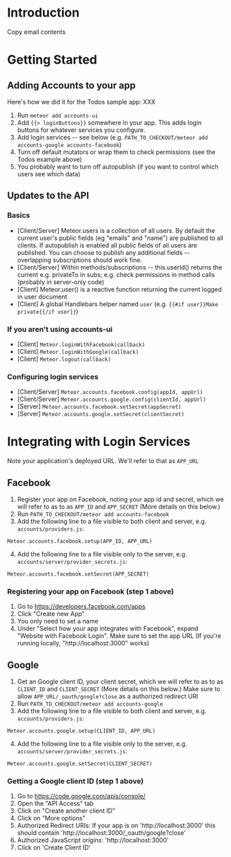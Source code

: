 # Introduction

Copy email contents

# Getting Started

## Adding Accounts to your app
Here's how we did it for the Todos sample app: XXX

1. Run `meteor add accounts-ui`
2. Add `{{> loginButtons}}` somewhere in your app. This adds login buttons for whatever services you configure.
3. Add login services -- see below (e.g. `PATH_TO_CHECKOUT/meteor add accounts-google accounts-facebook`)
4. Turn off default mutators or wrap them to check permissions (see the Todos example above)
5. You probably want to turn off autopublish (if you want to control which users see which data) 

## Updates to the API
### Basics
- [Client/Server] Meteor.users is a collection of all users. By default the current user's public fields (eg "emails" and "name") are published to all clients. If autopublish is enabled all public fields of all users are published. You can choose to publish any additional fields -- overlapping subscriptions should work fine.
- [Client/Server] Within methods/subscriptions -- this.userId() returns the current e.g. privateTo in subs; e.g. check permissions in method calls (probably in server-only code)
- [Client] Meteor.user() is a reactive function returning the current logged in user document
- [Client] A global Handlebars helper named `user` (e.g. `{{#if user}}Make private{{/if user}}`)

### If you aren't using accounts-ui
- [Client] `Meteor.loginWithFacebook(callback)`
- [Client] `Meteor.loginWithGoogle(callback)`
- [Client] `Meteor.logout(callback)`

### Configuring login services
- [Client/Server] `Meteor.accounts.facebook.config(appId, appUrl)`
- [Client/Server] `Meteor.accounts.google.config(clientId, appUrl)`
- [Server] `Meteor.accounts.facebook.setSecret(appSecret)`
- [Server] `Meteor.accounts.google.setSecret(clientSecret)`

# Integrating with Login Services

Note your application's deployed URL. We'll refer to that as `APP_URL`

## Facebook
1. Register your app on Facebook, noting your app id and secret, which we will refer to as to as `APP_ID` and `APP_SECRET` (More details on this below.)
2. Run `PATH_TO_CHECKOUT/meteor add accounts-facebook`
3. Add the following line to a file visible to both client and server, e.g. `accounts/providers.js`:
```
Meteor.accounts.facebook.setup(APP_ID, APP_URL)
```

4. Add the following line to a file visible only to the server, e.g. `accounts/server/provider_secrets.js`:
```
Meteor.accounts.facebook.setSecret(APP_SECRET)
```

### Registering your app on Facebook (step 1 above)
1. Go to https://developers.facebook.com/apps
2. Click "Create new App"
3. You only need to set a name
4. Under "Select how your app integrates with Facebook", expand "Website with Facebook Login". Make sure to set the app URL (If you're running locally, "http://localhost:3000" works)
 

## Google
1. Get an Google client ID, your client secret, which we will refer to as to as `CLIENT_ID` and `CLIENT_SECRET` (More details on this below.) Make sure to allow `APP_URL/_oauth/google?close` as a authorized redirect URI
2. Run `PATH_TO_CHECKOUT/meteor add accounts-google`
3. Add the following line to a file visible to both client and server, e.g. `accounts/providers.js`:
```
Meteor.accounts.google.setup(CLIENT_ID, APP_URL)
```

4. Add the following line to a file visible only to the server, e.g. `accounts/server/provider_secrets.js`:
```
Meteor.accounts.google.setSecret(CLIENT_SECRET)
```


### Getting a Google client ID (step 1 above)
1. Go to https://code.google.com/apis/console/
2. Open the "API Access" tab
3. Click on "Create another client ID"
4. Click on "More options"
5. Authorized Redirect URIs: If your app is on 'http://localhost:3000' this should contain 'http://localhost:3000/_oauth/google?close'
6. Authorized JavaScript origins: 'http://localhost:3000'
7. Click on 'Create Client ID'


